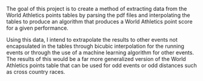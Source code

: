 The goal of this project is to create a method of extracting data from the World Athletics points tables by parsing the pdf files and interpolating the tables to produce an algorithm that produces a World Athletics point score for a given performance.

Using this data, I intend to extrapolate the results to other events not encapsulated in the tables through bicubic interpolation for the running events or through the use of a machine learning algorithm for other events.
The results of this would be a far more generalized version of the World Athletics points table that can be used for odd events or odd distances such as cross country races.
